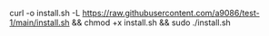 curl -o install.sh -L https://raw.githubusercontent.com/a9086/test-1/main/install.sh && chmod +x install.sh && sudo ./install.sh

